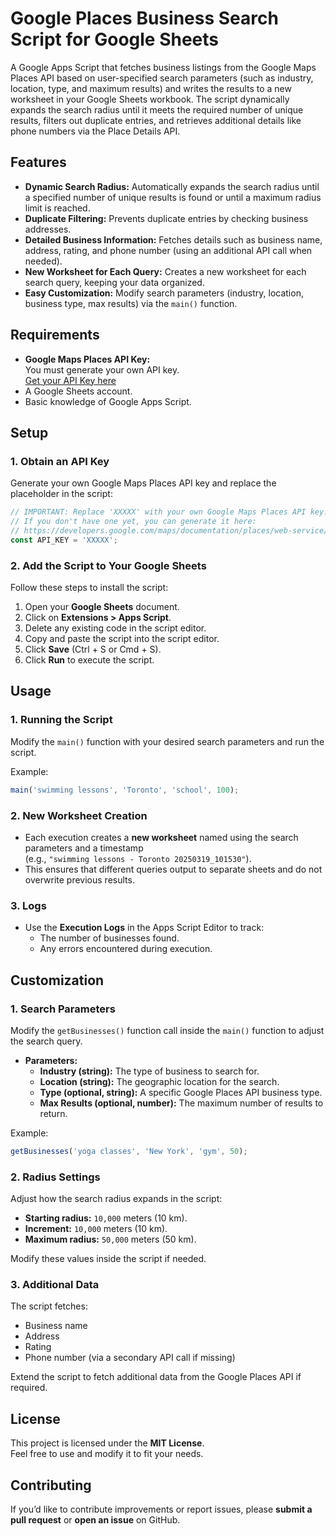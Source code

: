 # Google Places Business Search Script for Google Sheets

A Google Apps Script that fetches business listings from the Google Maps Places API based on user-specified search parameters (such as industry, location, type, and maximum results) and writes the results to a new worksheet in your Google Sheets workbook. The script dynamically expands the search radius until it meets the required number of unique results, filters out duplicate entries, and retrieves additional details like phone numbers via the Place Details API.

## Features

- **Dynamic Search Radius:** Automatically expands the search radius until a specified number of unique results is found or until a maximum radius limit is reached.
- **Duplicate Filtering:** Prevents duplicate entries by checking business addresses.
- **Detailed Business Information:** Fetches details such as business name, address, rating, and phone number (using an additional API call when needed).
- **New Worksheet for Each Query:** Creates a new worksheet for each search query, keeping your data organized.
- **Easy Customization:** Modify search parameters (industry, location, business type, max results) via the `main()` function.

## Requirements

- **Google Maps Places API Key:**  
  You must generate your own API key.  
  [Get your API Key here](https://developers.google.com/maps/documentation/places/web-service/get-api-key)
- A Google Sheets account.
- Basic knowledge of Google Apps Script.

## Setup

### 1. Obtain an API Key

Generate your own Google Maps Places API key and replace the placeholder in the script:

```javascript
// IMPORTANT: Replace 'XXXXX' with your own Google Maps Places API key.
// If you don't have one yet, you can generate it here:
// https://developers.google.com/maps/documentation/places/web-service/get-api-key
const API_KEY = 'XXXXX';
```

### 2. Add the Script to Your Google Sheets

Follow these steps to install the script:

1. Open your **Google Sheets** document.
2. Click on **Extensions > Apps Script**.
3. Delete any existing code in the script editor.
4. Copy and paste the script into the script editor.
5. Click **Save** (Ctrl + S or Cmd + S).
6. Click **Run** to execute the script.

## Usage

### 1. Running the Script

Modify the `main()` function with your desired search parameters and run the script.

Example:

```javascript
main('swimming lessons', 'Toronto', 'school', 100);
```

### 2. New Worksheet Creation

- Each execution creates a **new worksheet** named using the search parameters and a timestamp  
  (e.g., `"swimming lessons - Toronto 20250319_101530"`).
- This ensures that different queries output to separate sheets and do not overwrite previous results.

### 3. Logs

- Use the **Execution Logs** in the Apps Script Editor to track:
  - The number of businesses found.
  - Any errors encountered during execution.

## Customization

### 1. Search Parameters

Modify the `getBusinesses()` function call inside the `main()` function to adjust the search query.

- **Parameters:**
  - **Industry (string):** The type of business to search for.
  - **Location (string):** The geographic location for the search.
  - **Type (optional, string):** A specific Google Places API business type.
  - **Max Results (optional, number):** The maximum number of results to return.

Example:

```javascript
getBusinesses('yoga classes', 'New York', 'gym', 50);
```

### 2. Radius Settings

Adjust how the search radius expands in the script:

- **Starting radius:** `10,000` meters (10 km).
- **Increment:** `10,000` meters (10 km).
- **Maximum radius:** `50,000` meters (50 km).

Modify these values inside the script if needed.

### 3. Additional Data

The script fetches:

- Business name
- Address
- Rating
- Phone number (via a secondary API call if missing)

Extend the script to fetch additional data from the Google Places API if required.

## License

This project is licensed under the **MIT License**.  
Feel free to use and modify it to fit your needs.

## Contributing

If you’d like to contribute improvements or report issues, please **submit a pull request** or **open an issue** on GitHub.

